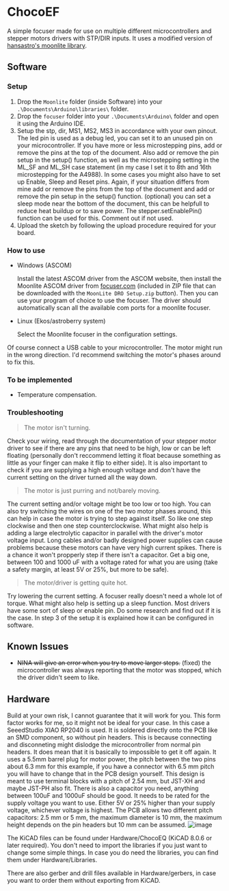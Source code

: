 # ChocoEF
A simple focuser made for use on multiple different microcontrollers and stepper motors drivers with STP/DIR inputs.
It uses a modified version of [hansastro's moonlite library](https://github.com/Hansastro/Focuser).

## Software
### Setup

1. Drop the ```Moonlite``` folder (inside Software) into your ```.\Documents\Arduino\libraries\``` folder.
2. Drop the ```focuser``` folder into your ```.\Documents\Arduino\``` folder and open it using the Arduino IDE.
3. Setup the stp, dir, MS1, MS2, MS3 in accordance with your own pinout. The led pin is used as a debug led, you can set it to an unused pin on your microcontroller. If you have more or less microstepping pins, add or remove the pins at the top of the document. Also add or remove the pin setup in the setup() function, as well as the microstepping setting in the ML_SF and ML_SH case statement (in my case I set it to 8th and 16th microstepping for the A4988). In some cases you might also have to set up Enable, Sleep and Reset pins. Again, if your situation differs from mine add or remove the pins from the top of the document and add or remove the pin setup in the setup() function.
(optional) you can set a sleep mode near the bottom of the document, this can be helpfull to reduce heat buildup or to save power. The stepper.setEnablePin() function can be used for this. Comment out if not used.
4. Upload the sketch by following the upload procedure required for your board.

### How to use

- Windows (ASCOM)

  Install the latest ASCOM driver from the ASCOM website, then install the Moonlite ASCOM driver from [focuser.com](https://focuser.com/downloads.php) (included in ZIP file that can be downloaded with the ```MoonLite DRO Setup.zip``` button). Then you can use your program of choice to use the focuser. The driver should automatically scan all the available com ports for a moonlite focuser.
- Linux (Ekos/astroberry system)

  Select the Moonlite focuser in the configuration settings.

Of course connect a USB cable to your microcontroller. The motor might run in the wrong direction. I'd recommend switching the motor's phases around to fix this.

### To be implemented

- Temperature compensation.

### Troubleshooting

> The motor isn't turning.

Check your wiring, read through the documentation of your stepper motor driver to see if there are any pins that need to be high, low or can be left floating (personally don't reccommend letting it float because something as little as your finger can make it flip to either side). It is also important to check if you are supplying a high enough voltage and don't have the current setting on the driver turned all the way down.
> The motor is just purring and not/barely moving.

The current setting and/or voltage might be too low or too high. You can also try switching the wires on one of the two motor phases around, this can help in case the motor is trying to step against itself. So like one step clockwise and then one step counterclockwise. What might also help is adding a large electrolytic capacitor in parallel with the driver's motor voltage input. Long cables and/or badly designed power supplies can cause problems because these motors can have very high current spikes. There is a chance it won't propperly step if there isn't a capacitor. Get a big one, between 100 and 1000 uF with a voltage rated for what you are using (take a safety margin, at least 5V or 25%, but more to be safe).
> The motor/driver is getting quite hot.

Try lowering the current setting. A focuser really doesn't need a whole lot of torque. What might also help is setting up a sleep function. Most drivers have some sort of sleep or enable pin. Do some research and find out if it is the case. In step 3 of the setup it is explained how it can be configured in software.

## Known Issues

- ~~NINA will give an error when you try to move larger steps.~~ (fixed) the microcontroller was always reporting that the motor was stopped, which the driver didn't seem to like.

## Hardware
Build at your own risk, I cannot guarantee that it will work for you. This form factor works for me, so it might not be ideal for your case.
In this case a SeeedStudio XIAO RP2040 is used. It is soldered directly onto the PCB like an SMD component, so without pin headers. This is because connecting and disconneting might dislodge the microcontroller from normal pin headers. It does mean that it is basically to impossible to get it off again. It uses a 5.5mm barrel plug for motor power, the pitch between the two pins about 6.3 mm for this example, if you have a connector with 6.5 mm pitch you will have to change that in the PCB design yourself. This design is meant to use terminal blocks with a pitch of 2.54 mm, but JST-XH and maybe JST-PH also fit. There is also a capacitor you need, anything between 100uF and 1000uF should be good. It needs to be rated for the supply voltage you want to use. Either 5V or 25% higher than your supply voltage, whichever voltage is highest. The PCB allows two different pitch capacitors: 2.5 mm or 5 mm, the maximum diameter is 10 mm, the maximum height depends on the pin headers but 10 mm can be assumed.
![image](https://github.com/user-attachments/assets/46584444-f6fd-4f3d-be6b-1ff7a88f74a7)

The KiCAD files can be found under Hardware/ChocoEQ (KiCAD 8.0.6 or later required). You don't need to import the libraries if you just want to change some simple things. In case you do need the libraries, you can find them under Hardware/Libraries.

There are also gerber and drill files available in Hardware/gerbers, in case you want to order them without exporting from KiCAD.
